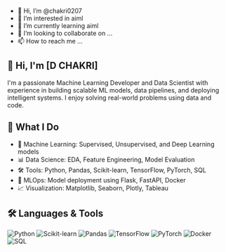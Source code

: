 - 👋 Hi, I’m @chakri0207
- 👀 I’m interested in aiml
- 🌱 I’m currently learning aiml
- 💞️ I’m looking to collaborate on ...
- 📫 How to reach me ...

<!---
chakri0207/chakri0207 is a ✨ special ✨ repository because its `README.md` (this file) appears on your GitHub profile.
You can click the Preview link to take a look at your changes.
--->


## 👋 Hi, I'm [D CHAKRI]

I'm a passionate Machine Learning Developer and Data Scientist with experience in building scalable ML models, data pipelines, and deploying intelligent systems. I enjoy solving real-world problems using data and code.

## 💼 What I Do

- 🧠 Machine Learning: Supervised, Unsupervised, and Deep Learning models
- 📊 Data Science: EDA, Feature Engineering, Model Evaluation
- 🛠️ Tools: Python, Pandas, Scikit-learn, TensorFlow, PyTorch, SQL
- 🚀 MLOps: Model deployment using Flask, FastAPI, Docker
- 📈 Visualization: Matplotlib, Seaborn, Plotly, Tableau


## 🛠️ Languages & Tools

![Python](https://img.shields.io/badge/Python-3776AB?style=flat&logo=python&logoColor=white)
![Scikit-learn](https://img.shields.io/badge/Scikit--learn-F7931E?style=flat&logo=scikit-learn&logoColor=white)
![Pandas](https://img.shields.io/badge/Pandas-150458?style=flat&logo=pandas&logoColor=white)
![TensorFlow](https://img.shields.io/badge/TensorFlow-FF6F00?style=flat&logo=tensorflow&logoColor=white)
![PyTorch](https://img.shields.io/badge/PyTorch-EE4C2C?style=flat&logo=pytorch&logoColor=white)
![Docker](https://img.shields.io/badge/Docker-2496ED?style=flat&logo=docker&logoColor=white)
![SQL](https://img.shields.io/badge/SQL-4479A1?style=flat&logo=mysql&logoColor=white)

